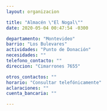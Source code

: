 ```yaml
---
layout: organizacion

title: "Almacén \"El Nogal\""
date: 2020-05-04 00:47:54 -0300

departamento: "Montevideo"
barrio: "Los Bulevares"
actividades: "Punto de Donación"
necesidades: ""
telefono_contacto: ""
direccion: "Cimarrones 7655"

otros_contactos: ""
horario: "Consultar telefónicamente"
aclaraciones: ""
cuenta_bancaria: ""

---
```

